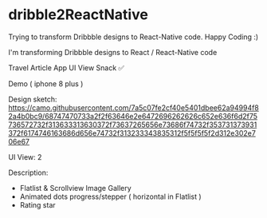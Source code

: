 # dribble2ReactNative
Trying to transform Dribbble designs to React-Native code. Happy Coding :)


I'm transforming Dribbble designs to React / React-Native code



Travel Article App UI	View Snack	✅

Demo ( iphone 8 plus )


Design sketch: 
https://camo.githubusercontent.com/7a5c07fe2cf40e5401dbee62a94994f82a4b0bc9/68747470733a2f2f63646e2e6472696262626c652e636f6d2f75736572732f313633313630372f73637265656e73686f74732f353731373931372f6174746163686d656e74732f313233343835312f5f5f5f5f2d312e302e706e67

UI View:  2

Description:
- Flatlist & Scrollview Image Gallery
- Animated dots progress/stepper ( horizontal in Flatlist ) 
- Rating star 


